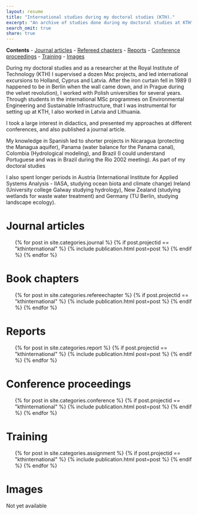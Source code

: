 ```yaml
---
layout: resume
title: "International studies during my doctoral studies (KTH)."
excerpt: "An archive of studies done during my doctoral studies at KTH"
search_omit: true
share: true
---
```

**Contents**
	\- [Journal articles](#journal-articles)
	\- [Refereed chapters](#refereed-chapters)
	\- [Reports](#reports)
	\- [Conference proceedings](#conference-proceedings)
	\- [Training](#training)
	\- [Images](#images)

During my doctoral studies and as a researcher at the Royal Institute of Technology (KTH) I supervised a dozen Msc projects, and led international excursions to Holland, Cyprus and Latvia. After the iron curtain fell in 1989 (I happened to be in Berlin when the wall came down, and in Prague during the velvet revolution), I worked with Polish universities for several years. Through students in the international MSc programmes on Environmental Engineering and Sustainable Infrastructure, that I was instrumental for setting up at KTH, I also worked in Latvia and Lithuania.

I took a large interest in didactics, and presented my approaches at different conferences, and also published a journal article.

My knowledge in Spanish led to shorter projects in Nicaragua (protecting the Managua aquifer), Panama (water balance for the Panama canal), Colombia (Hydrological modeling), and Brazil (I could understand Portuguese and was in Brazil during the Rio 2002 meeting). As part of my doctoral studies

I also spent longer periods in Austria (International Institute for Applied Systems Analysis - IIASA, studying ocean biota and climate change) Ireland (University college Galway studying hydrology), New Zealand (studying wetlands for waste water treatment) and Germany (TU Berlin, studying landscape ecology).

<h1 class='foot-description'></h1>
<h1 class='foot-description'>Journal articles</h1>

<ul class="post-list">
{% for post in site.categories.journal %}
  {% if post.projectid == "kthinternational" %}
    {% include publication.html post=post %}
  {% endif %}
{% endfor %}  
</ul>

<h1 class='foot-description'></h1>
<h1 class='foot-description'>Book chapters</h1>

<ul class="post-list">
{% for post in site.categories.refereechapter %}
  {% if post.projectid == "kthinternational" %}
    {% include publication.html post=post %}
  {% endif %}
{% endfor %}  
</ul>

<h1 class='foot-description'></h1>
<h1 class='foot-description'>Reports</h1>

<ul class="post-list">
{% for post in site.categories.report %}
  {% if post.projectid == "kthinternational" %}
    {% include publication.html post=post %}
  {% endif %}
{% endfor %}  
</ul>

<h1 class='foot-description'></h1>
<h1 class='foot-description'>Conference proceedings</h1>

<ul class="post-list">
{% for post in site.categories.conference %}
  {% if post.projectid == "kthinternational" %}
    {% include publication.html post=post %}
  {% endif %}
{% endfor %}  
</ul>

<h1 class='foot-description'></h1>
<h1 class='foot-description'>Training</h1>

<ul class="post-list">
{% for post in site.categories.assignment %}
  {% if post.projectid == "kthinternational" %}
    {% include publication.html post=post %}
  {% endif %}
{% endfor %}  
</ul>

<h1 class='foot-description'></h1>
<h1 class='foot-description'>Images</h1>

Not yet available
